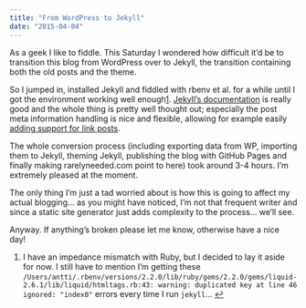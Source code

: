 ```yaml
---
title: "From WordPress to Jekyll"
date: "2015-04-04"
---
```


As a geek I like to fiddle. This Saturday I wondered how difficult it’d be to transition this blog from WordPress over to Jekyll, the transition containing both the old posts and the theme.

So I jumped in, installed Jekyll and fiddled with rbenv et al. for a while until I got the environment working well enough[1]("#fn:1"). [Jekyll’s documentation]("http://jekyllrb.com/docs/home/") is really good and the whole thing is pretty well thought out; especially the post meta information handling is nice and flexible, allowing for example easily [adding support for link posts]("http://brandonbohling.com/2012/04/Link-Posts-With-Jekyll/").

The whole conversion process (including exporting data from WP, importing them to Jekyll, theming Jekyll, publishing the blog with GitHub Pages and finally making rarelyneeded.com point to here) took around 3-4 hours. I’m extremely pleased at the moment.

The only thing I’m just a tad worried about is how this is going to affect my actual blogging… as you might have noticed, I’m not that frequent writer and since a static site generator just adds complexity to the process… we’ll see.

Anyway. If anything’s broken please let me know, otherwise have a nice day!

1. I have an impedance mismatch with Ruby, but I decided to lay it aside for now. I still have to mention I’m getting these `/Users/antti/.rbenv/versions/2.2.0/lib/ruby/gems/2.2.0/gems/liquid-2.6.1/lib/liquid/htmltags.rb:43: warning: duplicated key at line 46 ignored: "index0"` errors every time I run `jekyll`… [↩]("#fnref:1")
